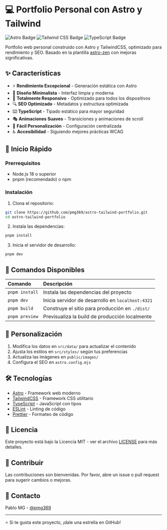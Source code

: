 # 💻 Portfolio Personal con Astro y Tailwind

![Astro Badge](https://img.shields.io/badge/Astro-BC52EE?logo=astro&logoColor=fff&style=flat)
![Tailwind CSS Badge](https://img.shields.io/badge/Tailwind%20CSS-06B6D4?logo=tailwindcss&logoColor=fff&style=flat)
![TypeScript Badge](https://img.shields.io/badge/TypeScript-3178C6?logo=typescript&logoColor=fff&style=flat)

Portfolio web personal construido con Astro y TailwindCSS, optimizado para rendimiento y SEO. Basado en la plantilla [astro-zen](https://github.com/immois/astro-zen) con mejoras significativas.

## ✨ Características

- ⚡️ **Rendimiento Excepcional** - Generación estática con Astro
- 🎨 **Diseño Minimalista** - Interfaz limpia y moderna
- 📱 **Totalmente Responsivo** - Optimizado para todos los dispositivos
- 🔍 **SEO Optimizado** - Metadatos y estructura optimizada
- ⌨️ **TypeScript** - Tipado estático para mayor seguridad
- 🎭 **Animaciones Suaves** - Transiciones y animaciones de scroll
- 🔧 **Fácil Personalización** - Configuración centralizada
- ♿️ **Accesibilidad** - Siguiendo mejores prácticas WCAG

## 🚀 Inicio Rápido

### Prerrequisitos

- Node.js 18 o superior
- pnpm (recomendado) o npm

### Instalación

1. Clona el repositorio:
```bash
git clone https://github.com/pmg369/astro-tailwind-portfolio.git
cd astro-tailwind-portfolio
```

2. Instala las dependencias:
```bash
pnpm install
```

3. Inicia el servidor de desarrollo:
```bash
pnpm dev
```

## 📝 Comandos Disponibles

| Comando           | Descripción                                       |
| :---------------- | :------------------------------------------------ |
| `pnpm install`    | Instala las dependencias del proyecto             |
| `pnpm dev`        | Inicia servidor de desarrollo en `localhost:4321` |
| `pnpm build`      | Construye el sitio para producción en `./dist/`   |
| `pnpm preview`    | Previsualiza la build de producción localmente    |

## 🎨 Personalización

1. Modifica los datos en `src/data/` para actualizar el contenido
2. Ajusta los estilos en `src/styles/` según tus preferencias
3. Actualiza las imágenes en `public/images/`
4. Configura el SEO en `astro.config.mjs`

## 🛠️ Tecnologías

- [Astro](https://astro.build/) - Framework web moderno
- [TailwindCSS](https://tailwindcss.com/) - Framework CSS utilitario
- [TypeScript](https://www.typescriptlang.org/) - JavaScript con tipos
- [ESLint](https://eslint.org/) - Linting de código
- [Prettier](https://prettier.io/) - Formateo de código

## 📄 Licencia

Este proyecto está bajo la Licencia MIT - ver el archivo [LICENSE](LICENSE) para más detalles.

## 🤝 Contribuir

Las contribuciones son bienvenidas. Por favor, abre un issue o pull request para sugerir cambios o mejoras.

## 📧 Contacto

Pablo MG - [@pmg369](https://github.com/pmg369)

---

⭐️ Si te gusta este proyecto, ¡dale una estrella en GitHub!
